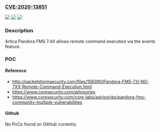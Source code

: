 ### [CVE-2020-13851](https://cve.mitre.org/cgi-bin/cvename.cgi?name=CVE-2020-13851)
![](https://img.shields.io/static/v1?label=Product&message=n%2Fa&color=blue)
![](https://img.shields.io/static/v1?label=Version&message=n%2Fa&color=blue)
![](https://img.shields.io/static/v1?label=Vulnerability&message=n%2Fa&color=brighgreen)

### Description

Artica Pandora FMS 7.44 allows remote command execution via the events feature.

### POC

#### Reference
- http://packetstormsecurity.com/files/158390/Pandora-FMS-7.0-NG-7XX-Remote-Command-Execution.html
- https://www.coresecurity.com/advisories
- https://www.coresecurity.com/core-labs/advisories/pandora-fms-community-multiple-vulnerabilities

#### Github
No PoCs found on GitHub currently.

